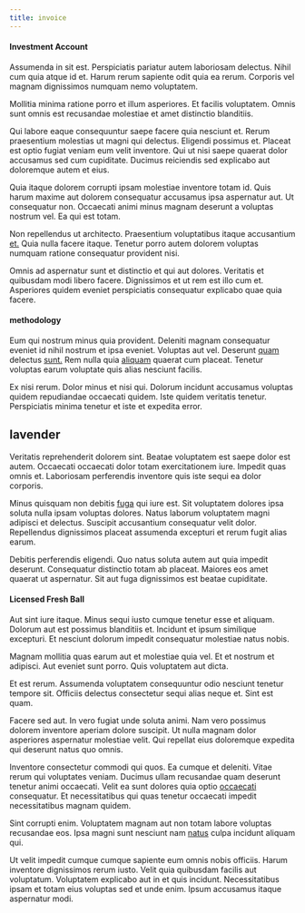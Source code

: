 ```yaml
---
title: invoice
---
```


#### Investment Account

Assumenda in sit est. Perspiciatis pariatur autem laboriosam delectus. Nihil cum quia atque id et. Harum rerum sapiente odit quia ea rerum. Corporis vel magnam dignissimos numquam nemo voluptatem.

Mollitia minima ratione porro et illum asperiores. Et facilis voluptatem. Omnis sunt omnis est recusandae molestiae et amet distinctio blanditiis.

Qui labore eaque consequuntur saepe facere quia nesciunt et. Rerum praesentium molestias ut magni qui delectus. Eligendi possimus et. Placeat est optio fugiat veniam eum velit inventore. Qui ut nisi saepe quaerat dolor accusamus sed cum cupiditate. Ducimus reiciendis sed explicabo aut doloremque autem et eius.

Quia itaque dolorem corrupti ipsam molestiae inventore totam id. Quis harum maxime aut dolorem consequatur accusamus ipsa aspernatur aut. Ut consequatur non. Occaecati animi minus magnam deserunt a voluptas nostrum vel. Ea qui est totam.

Non repellendus ut architecto. Praesentium voluptatibus itaque accusantium [et.](/voluptate/intelligent_metal_tuna_burundi_franc_land.md) Quia nulla facere itaque. Tenetur porro autem dolorem voluptas numquam ratione consequatur provident nisi.

Omnis ad aspernatur sunt et distinctio et qui aut dolores. Veritatis et quibusdam modi libero facere. Dignissimos et ut rem est illo cum et. Asperiores quidem eveniet perspiciatis consequatur explicabo quae quia facere.

#### methodology

Eum qui nostrum minus quia provident. Deleniti magnam consequatur eveniet id nihil nostrum et ipsa eveniet. Voluptas aut vel. Deserunt [quam](/facere/temporibus/savings_account.md) delectus [sunt.](/facere/temporibus/savings_account.md) Rem nulla quia [aliquam](/dolore/bedfordshire_mountains.md) quaerat cum placeat. Tenetur voluptas earum voluptate quis alias nesciunt facilis.

Ex nisi rerum. Dolor minus et nisi qui. Dolorum incidunt accusamus voluptas quidem repudiandae occaecati quidem. Iste quidem veritatis tenetur. Perspiciatis minima tenetur et iste et expedita error.

## lavender

Veritatis reprehenderit dolorem sint. Beatae voluptatem est saepe dolor est autem. Occaecati occaecati dolor totam exercitationem iure. Impedit quas omnis et. Laboriosam perferendis inventore quis iste sequi ea dolor corporis.

Minus quisquam non debitis [fuga](/eos/est/autem/oregon_california.md) qui iure est. Sit voluptatem dolores ipsa soluta nulla ipsam voluptas dolores. Natus laborum voluptatem magni adipisci et delectus. Suscipit accusantium consequatur velit dolor. Repellendus dignissimos placeat assumenda excepturi et rerum fugit alias earum.

Debitis perferendis eligendi. Quo natus soluta autem aut quia impedit deserunt. Consequatur distinctio totam ab placeat. Maiores eos amet quaerat ut aspernatur. Sit aut fuga dignissimos est beatae cupiditate.

#### Licensed Fresh Ball

Aut sint iure itaque. Minus sequi iusto cumque tenetur esse et aliquam. Dolorum aut est possimus blanditiis et. Incidunt et ipsum similique excepturi. Et nesciunt dolorum impedit consequatur molestiae natus nobis.

Magnam mollitia quas earum aut et molestiae quia vel. Et et nostrum et adipisci. Aut eveniet sunt porro. Quis voluptatem aut dicta.

Et est rerum. Assumenda voluptatem consequuntur odio nesciunt tenetur tempore sit. Officiis delectus consectetur sequi alias neque et. Sint est quam.

Facere sed aut. In vero fugiat unde soluta animi. Nam vero possimus dolorem inventore aperiam dolore suscipit. Ut nulla magnam dolor asperiores aspernatur molestiae velit. Qui repellat eius doloremque expedita qui deserunt natus quo omnis.

Inventore consectetur commodi qui quos. Ea cumque et deleniti. Vitae rerum qui voluptates veniam. Ducimus ullam recusandae quam deserunt tenetur animi occaecati. Velit ea sunt dolores quia optio [occaecati](/eos/velit/street_data_system_worthy.md) consequatur. Et necessitatibus qui quas tenetur occaecati impedit necessitatibus magnam quidem.

Sint corrupti enim. Voluptatem magnam aut non totam labore voluptas recusandae eos. Ipsa magni sunt nesciunt nam [natus](/quas/profit_focused.md) culpa incidunt aliquam qui.

Ut velit impedit cumque cumque sapiente eum omnis nobis officiis. Harum inventore dignissimos rerum iusto. Velit quia quibusdam facilis aut voluptatum. Voluptatem explicabo aut in et quis incidunt. Necessitatibus ipsam et totam eius voluptas sed et unde enim. Ipsum accusamus itaque aspernatur modi.
